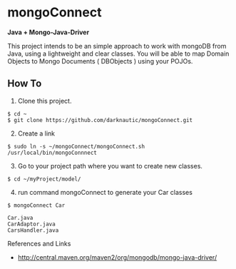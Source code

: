 mongoConnect
============
<b>Java + Mongo-Java-Driver</b>


This project intends to be an simple approach to work  with mongoDB from Java, using a   lightweight and clear classes.
You will be able to map Domain Objects to Mongo Documents ( DBObjects ) using your POJOs.



How To
-----------

 1)  Clone this project.
 
    $ cd ~
    $ git clone https://github.com/darknautic/mongoConnect.git



 2)  Create a link
 
    $ sudo ln -s ~/mongoConnect/mongoConnect.sh  /usr/local/bin/mongoConnnect 
    
    

 3)  Go to your project path where you want to create new classes.

    $ cd ~/myProject/model/
  

 4)  run command mongoConnect to generate your Car classes
 
    $ mongoConnect Car
    
    Car.java
    CarAdaptor.java
    CarsHandler.java


    



References and Links

+ http://central.maven.org/maven2/org/mongodb/mongo-java-driver/
